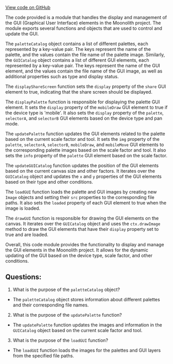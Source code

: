 [View code on GitHub](https://github.com/LaGuerrePiece/moonolith/src/display/GUI.js)

The code provided is a module that handles the display and management of the GUI (Graphical User Interface) elements in the Moonolith project. The module exports several functions and objects that are used to control and update the GUI.

The `paletteCatalog` object contains a list of different palettes, each represented by a key-value pair. The keys represent the name of the palette, and the values contain the file name of the palette image. Similarly, the `GUICatalog` object contains a list of different GUI elements, each represented by a key-value pair. The keys represent the name of the GUI element, and the values contain the file name of the GUI image, as well as additional properties such as type and display status.

The `displayShareScreen` function sets the `display` property of the `share` GUI element to true, indicating that the share screen should be displayed.

The `displayPalette` function is responsible for displaying the palette GUI element. It sets the `display` property of the `mobileDraw` GUI element to true if the device type is 'mobile'. It also sets the `display` property of the `palette`, `selectorA`, and `selectorB` GUI elements based on the device type and pan mode.

The `updatePalette` function updates the GUI elements related to the palette based on the current scale factor and tool. It sets the `img` property of the `palette`, `selectorA`, `selectorB`, `mobileDraw`, and `mobileMove` GUI elements to the corresponding palette images based on the scale factor and tool. It also sets the `info` property of the `palette` GUI element based on the scale factor.

The `updateGUICatalog` function updates the position of the GUI elements based on the current canvas size and other factors. It iterates over the `GUICatalog` object and updates the `x` and `y` properties of the GUI elements based on their type and other conditions.

The `loadGUI` function loads the palette and GUI images by creating new `Image` objects and setting their `src` properties to the corresponding file paths. It also sets the `loaded` property of each GUI element to true when the image is loaded.

The `drawGUI` function is responsible for drawing the GUI elements on the canvas. It iterates over the `GUICatalog` object and uses the `ctx.drawImage` method to draw the GUI elements that have their `display` property set to true and are loaded.

Overall, this code module provides the functionality to display and manage the GUI elements in the Moonolith project. It allows for the dynamic updating of the GUI based on the device type, scale factor, and other conditions.
## Questions: 
 1. What is the purpose of the `paletteCatalog` object?
- The `paletteCatalog` object stores information about different palettes and their corresponding file names.

2. What is the purpose of the `updatePalette` function?
- The `updatePalette` function updates the images and information in the `GUICatalog` object based on the current scale factor and tool.

3. What is the purpose of the `loadGUI` function?
- The `loadGUI` function loads the images for the palettes and GUI layers from the specified file paths.